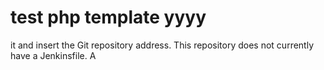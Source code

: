 # test php template yyyy
it and insert the Git repository address. This repository does not currently have a Jenkinsfile. A
